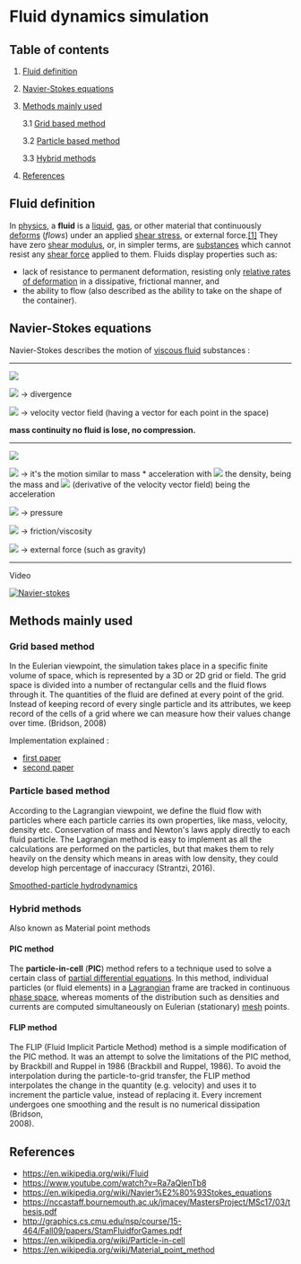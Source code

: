 
# Fluid dynamics simulation
## Table of contents
1. [Fluid definition](#fluid-definition)
2. [Navier-Stokes equations](#navier-stokes-equations)
3. [Methods mainly used](#methods-mainly-used)
   
	3.1  [Grid based method](#grid-based-method)

	3.2  [Particle based method](#particle-based-method)

	3.3 [Hybrid methods](#hybrid-methods)

4. [References](#references)

## Fluid definition
In [physics](https://en.wikipedia.org/wiki/Physics "Physics"), a **fluid** is a [liquid](https://en.wikipedia.org/wiki/Liquid "Liquid"), [gas](https://en.wikipedia.org/wiki/Gas "Gas"), or other material that continuously [deforms](https://en.wikipedia.org/wiki/Deformation_(physics) "Deformation (physics)") (_flows_) under an applied [shear stress](https://en.wikipedia.org/wiki/Shear_stress "Shear stress"), or external force.[[1]](https://en.wikipedia.org/wiki/Fluid#cite_note-1) They have zero [shear modulus](https://en.wikipedia.org/wiki/Shear_modulus "Shear modulus"), or, in simpler terms, are [substances](https://en.wikipedia.org/wiki/Matter "Matter") which cannot resist any [shear force](https://en.wikipedia.org/wiki/Shear_force "Shear force") applied to them.
Fluids display properties such as:
*   lack of resistance to permanent deformation, resisting only [relative rates of deformation](https://en.wikipedia.org/wiki/Viscosity "Viscosity") in a dissipative, frictional manner, and
*   the ability to flow (also described as the ability to take on the shape of the container).
## Navier-Stokes equations
Navier-Stokes describes the motion of [viscous fluid](https://en.wikipedia.org/wiki/Viscous_fluid  "Viscous fluid") substances :

---

<img  src="https://latex.codecogs.com/png.latex?\large%5Cbg_white%20\nabla\cdot%20u=0"/>

<img  src="https://latex.codecogs.com/png.latex?\large%5Cbg_white%20\nabla\cdot"/> &#8594; divergence

<img  src="https://latex.codecogs.com/png.latex?\large%5Cbg_white%20u"/> &#8594; velocity vector field (having a vector for each point in the space)

**mass continuity no fluid is lose, no compression.**

  

---

  
<img src="https://latex.codecogs.com/png.latex?\large\bg_white&space;\rho\frac{du}{dt}=-\nabla&space;p&space;&plus;\mu\nabla^2u&plus;F" />

<img  src="https://latex.codecogs.com/png.latex?\large%5Cbg_white%20\rho\frac{du}{dt}"/> &#8594; it's the motion similar to mass * acceleration with <img  src="https://latex.codecogs.com/png.latex?\large%5Cbg_white%20\rho"/> the density, being the mass and <img  src="https://latex.codecogs.com/png.latex?\large%5Cbg_white%20\frac{du}{dt}"/> (derivative of the velocity vector field) being the acceleration

<img  src="https://latex.codecogs.com/png.latex?\large%5Cbg_white%20-\nabla&space;p"/> &#8594; pressure

<img  src="https://latex.codecogs.com/png.latex?\large%5Cbg_white%20\mu\nabla^2u"/> &#8594; friction/viscosity

<img  src="https://latex.codecogs.com/png.latex?\large%5Cbg_white%20F"/> &#8594; external force (such as gravity)

---
Video

[![Navier-stokes](https://img.youtube.com/vi/Ra7aQlenTb8/0.jpg)](https://www.youtube.com/watch?v=Ra7aQlenTb8)

## Methods mainly used

### Grid based method 

In the Eulerian viewpoint, the simulation takes place in a specific finite volume of space, which is represented by a 3D or 2D grid or field. The grid space is divided into a number of rectangular cells and the fluid flows through it. The  quantities  of the fluid are defined at every point of the grid. Instead of keeping record of every single particle  and its attributes, we keep record of the cells of a grid  where we can measure  how  their values change over time. (Bridson, 2008)

Implementation explained :

* [first paper](http://graphics.cs.cmu.edu/nsp/course/15-464/Fall09/papers/StamFluidforGames.pdf)
* [second paper](https://mikeash.com/pyblog/fluid-simulation-for-dummies.html) 

### Particle based method

According to the Lagrangian viewpoint, we  define the fluid flow with particles where each particle carries its own properties, like mass, velocity, density etc. Conservation of mass and  Newton's laws apply directly to each fluid particle.  The Lagrangian method is easy to implement  as all the calculations are performed on the particles, but that makes them to rely heavily on the density which means in areas with low density, they could develop high percentage of inaccuracy  (Strantzi, 2016).

[Smoothed-particle hydrodynamics](https://en.wikipedia.org/wiki/Smoothed-particle_hydrodynamics)

### Hybrid methods 

Also known as Material point methods

#### PIC method

The **particle-in-cell** (**PIC**) method refers to a technique used to solve a certain class of [partial differential equations](https://en.wikipedia.org/wiki/Partial_differential_equations "Partial differential equations"). In this method, individual particles (or fluid elements) in a [Lagrangian](https://en.wikipedia.org/wiki/Lagrangian_and_Eulerian_coordinates "Lagrangian and Eulerian coordinates") frame are tracked in continuous [phase space](https://en.wikipedia.org/wiki/Phase_space "Phase space"), whereas moments of the distribution such as densities and currents are computed simultaneously on Eulerian (stationary) [mesh](https://en.wikipedia.org/wiki/Mesh_(mathematics) "Mesh (mathematics)") points.

#### FLIP method

The FLIP (Fluid  Implicit Particle  Method) method is a simple modification of the PIC method. It was an attempt to solve the limitations of the PIC method, by Brackbill and Ruppel in 1986  (Brackbill and Ruppel,  1986).  To  avoid the interpolation during the particle-to-grid transfer, the FLIP method interpolates the change in the quantity (e.g. velocity) and  uses it to increment the particle value, instead of replacing it. Every increment undergoes one smoothing and the result is no numerical dissipation (Bridson,  
2008).

## References
* https://en.wikipedia.org/wiki/Fluid
* https://www.youtube.com/watch?v=Ra7aQlenTb8
* https://en.wikipedia.org/wiki/Navier%E2%80%93Stokes_equations
* https://nccastaff.bournemouth.ac.uk/jmacey/MastersProject/MSc17/03/thesis.pdf
* http://graphics.cs.cmu.edu/nsp/course/15-464/Fall09/papers/StamFluidforGames.pdf
* https://en.wikipedia.org/wiki/Particle-in-cell
* https://en.wikipedia.org/wiki/Material_point_method

